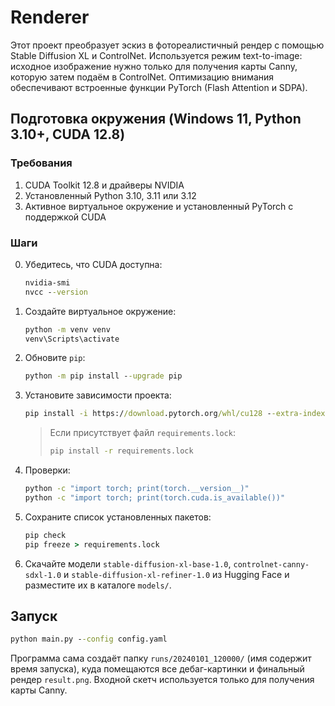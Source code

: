 # Renderer

Этот проект преобразует эскиз в фотореалистичный рендер с помощью Stable Diffusion XL и ControlNet.
Используется режим text-to-image: исходное изображение нужно только для получения карты Canny,
которую затем подаём в ControlNet.
Оптимизацию внимания обеспечивают встроенные функции PyTorch (Flash Attention и SDPA).

## Подготовка окружения (Windows 11, Python 3.10+, CUDA 12.8)

### Требования
1. CUDA Toolkit 12.8 и драйверы NVIDIA
2. Установленный Python 3.10, 3.11 или 3.12
3. Активное виртуальное окружение и установленный PyTorch с поддержкой CUDA

### Шаги
0. Убедитесь, что CUDA доступна:
   ```cmd
   nvidia-smi
   nvcc --version
   ```
1. Создайте виртуальное окружение:
   ```cmd
   python -m venv venv
   venv\Scripts\activate
   ```
2. Обновите `pip`:
   ```cmd
   python -m pip install --upgrade pip
   ```
3. Установите зависимости проекта:
   ```cmd
   pip install -i https://download.pytorch.org/whl/cu128 --extra-index-url https://pypi.org/simple -r requirements.txt
   ```
   >Если присутствует файл `requirements.lock`:
   >```cmd
   >pip install -r requirements.lock
   >```
4. Проверки:
   ```cmd
   python -c "import torch; print(torch.__version__)"
   python -c "import torch; print(torch.cuda.is_available())"
   ```
5. Сохраните список установленных пакетов:
   ```cmd
   pip check
   pip freeze > requirements.lock
   ```
6. Скачайте модели `stable-diffusion-xl-base-1.0`, `controlnet-canny-sdxl-1.0` и `stable-diffusion-xl-refiner-1.0` из Hugging Face и разместите их в каталоге `models/`.

## Запуск
```cmd
python main.py --config config.yaml
```
Программа сама создаёт папку `runs/20240101_120000/` (имя содержит время запуска),
куда помещаются все дебаг-картинки и финальный рендер `result.png`. Входной скетч
используется только для получения карты Canny.

